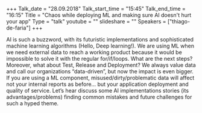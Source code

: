 +++
Talk_date = "28.09.2018"
Talk_start_time = "15:45"
Talk_end_time = "16:15"
Title = "Chaos while deploying ML and making sure AI doesn't hurt your app"
Type = "talk"
youtube = ""
slideshare = ""
Speakers = ["thiago-de-faria"]
+++

<p>AI is such a buzzword, with its futuristic implementations and sophisticated machine learning algorithms (Hello, Deep learning!). We are using ML when we need external data to reach a working product because it would be impossible to solve it with the regular for/if/loops. What are the next steps? Moreover, what about Test, Release and Deployment? We always value data and call our organizations “data-driven”, but now the impact is even bigger. If you are using a ML component, misused/dirty/problematic data will affect not your internal reports as before… but your application deployment and quality of service. Let’s hear discuss some AI implementations stories (its advantages/problems) finding common mistakes and future challenges for such a hyped theme.</p>